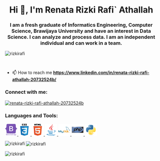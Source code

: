 <h1 align="center">Hi 👋, I'm Renata Rizki Rafi` Athallah</h1>
<h3 align="center">I am a fresh graduate of Informatics Engineering, Computer Science, Brawijaya University and have an interest in Data Science. I can analyze and process data. I am an independent individual and can work in a team.</h3>

<p align="left"> <img src="https://komarev.com/ghpvc/?username=rizkirafi&label=Profile%20views&color=0e75b6&style=flat" alt="rizkirafi" /> </p>

<p align="left"> <a href="https://twitter.com/" target="blank"><img src="https://img.shields.io/twitter/follow/?logo=twitter&style=for-the-badge" alt="" /></a> </p>

- 📫 How to reach me **https://www.linkedin.com/in/renata-rizki-rafi-athallah-20732524b/**

<h3 align="left">Connect with me:</h3>
<p align="left">
<a href="https://linkedin.com/in/renata-rizki-rafi-athallah-20732524b" target="blank"><img align="center" src="https://raw.githubusercontent.com/rahuldkjain/github-profile-readme-generator/master/src/images/icons/Social/linked-in-alt.svg" alt="renata-rizki-rafi-athallah-20732524b" height="30" width="40" /></a>
</p>

<h3 align="left">Languages and Tools:</h3>
<p align="left"> <a href="https://getbootstrap.com" target="_blank" rel="noreferrer"> <img src="https://raw.githubusercontent.com/devicons/devicon/master/icons/bootstrap/bootstrap-plain-wordmark.svg" alt="bootstrap" width="40" height="40"/> </a> <a href="https://www.w3schools.com/css/" target="_blank" rel="noreferrer"> <img src="https://raw.githubusercontent.com/devicons/devicon/master/icons/css3/css3-original-wordmark.svg" alt="css3" width="40" height="40"/> </a> <a href="https://www.w3.org/html/" target="_blank" rel="noreferrer"> <img src="https://raw.githubusercontent.com/devicons/devicon/master/icons/html5/html5-original-wordmark.svg" alt="html5" width="40" height="40"/> </a> <a href="https://www.java.com" target="_blank" rel="noreferrer"> <img src="https://raw.githubusercontent.com/devicons/devicon/master/icons/java/java-original.svg" alt="java" width="40" height="40"/> </a> <a href="https://www.mysql.com/" target="_blank" rel="noreferrer"> <img src="https://raw.githubusercontent.com/devicons/devicon/master/icons/mysql/mysql-original-wordmark.svg" alt="mysql" width="40" height="40"/> </a> <a href="https://www.php.net" target="_blank" rel="noreferrer"> <img src="https://raw.githubusercontent.com/devicons/devicon/master/icons/php/php-original.svg" alt="php" width="40" height="40"/> </a> <a href="https://www.python.org" target="_blank" rel="noreferrer"> <img src="https://raw.githubusercontent.com/devicons/devicon/master/icons/python/python-original.svg" alt="python" width="40" height="40"/> </a> </p>

<p><img align="left" src="https://github-readme-stats.vercel.app/api/top-langs?username=rizkirafi&show_icons=true&locale=en&layout=compact" alt="rizkirafi" /></p>

<p>&nbsp;<img align="center" src="https://github-readme-stats.vercel.app/api?username=rizkirafi&show_icons=true&locale=en" alt="rizkirafi" /></p>

<p><img align="center" src="https://github-readme-streak-stats.herokuapp.com/?user=rizkirafi&" alt="rizkirafi" /></p>
